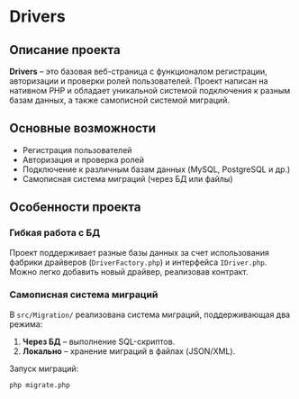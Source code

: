 # Drivers

## Описание проекта

**Drivers** – это базовая веб-страница с функционалом регистрации, авторизации и проверки ролей пользователей. Проект написан на нативном PHP и обладает уникальной системой подключения к разным базам данных, а также самописной системой миграций.

## Основные возможности

- Регистрация пользователей
- Авторизация и проверка ролей
- Подключение к различным базам данных (MySQL, PostgreSQL и др.)
- Самописная система миграций (через БД или файлы)

## Особенности проекта

### Гибкая работа с БД

Проект поддерживает разные базы данных за счет использования фабрики драйверов (`DriverFactory.php`) и интерфейса `IDriver.php`. Можно легко добавить новый драйвер, реализовав контракт.

### Самописная система миграций

В `src/Migration/` реализована система миграций, поддерживающая два режима:

1. **Через БД** – выполнение SQL-скриптов.
2. **Локально** – хранение миграций в файлах (JSON/XML).

Запуск миграций:

```sh
php migrate.php
```
